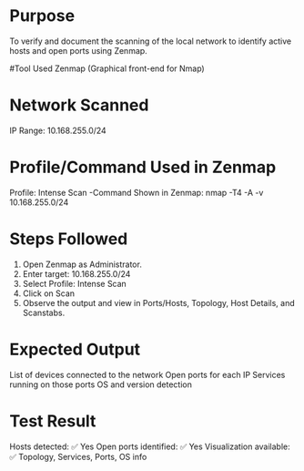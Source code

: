 # Purpose
To verify and document the scanning of the local network to identify active hosts and open ports using Zenmap.

#Tool Used
 Zenmap (Graphical front-end for Nmap)

# Network Scanned
 IP Range: 10.168.255.0/24

# Profile/Command Used in Zenmap
 Profile: Intense Scan
-Command Shown in Zenmap: nmap -T4 -A -v 10.168.255.0/24

# Steps Followed
1. Open Zenmap as Administrator.
2. Enter target: 10.168.255.0/24
3. Select Profile: Intense Scan
4. Click on Scan
5. Observe the output and view in Ports/Hosts, Topology, Host Details, and Scanstabs.


# Expected Output
 List of devices connected to the network
 Open ports for each IP
 Services running on those ports
 OS and version detection 

# Test Result
Hosts detected: ✅ Yes
Open ports identified: ✅ Yes
Visualization available: ✅ Topology, Services, Ports, OS info
